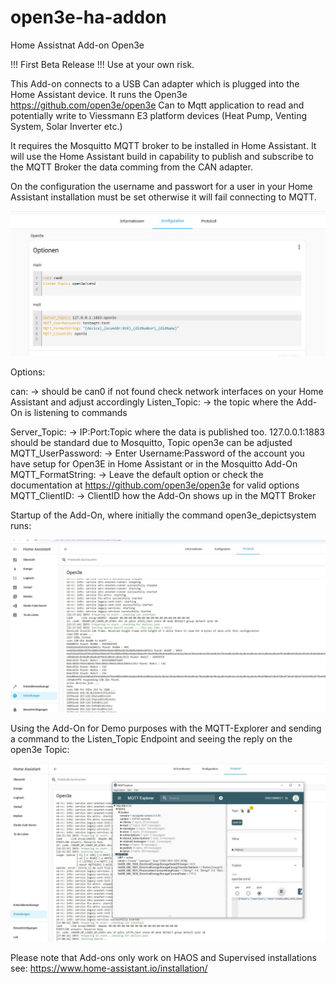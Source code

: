 # open3e-ha-addon
Home Assistnat Add-on Open3e

!!! First Beta Release !!! Use at your own risk. 

This Add-on connects to a USB Can adapter which is plugged into the Home Assistant device. It runs the Open3e https://github.com/open3e/open3e Can to Mqtt application to read and potentially write to Viessmann E3 platform devices (Heat Pump, Venting System, Solar Inverter etc.)

It requires the Mosquitto MQTT broker to be installed in Home Assistant. It will use the Home Assistant build in capability to publish and subscribe to the MQTT Broker the data comming from the CAN adapter. 

On the configuration the username and passwort for a user in your Home Assistant installation must be set otherwise it will fail connecting to MQTT. 

![Getting Started](./images/homeassistant-configuration.jpg)

Options:

can: -> should be can0 if not found check network interfaces on your Home Assistant and adjust accordingly
Listen_Topic: -> the topic where the Add-On is listening to commands

Server_Topic: -> IP:Port:Topic where the data is published too. 127.0.0.1:1883 should be standard due to Mosquitto, Topic open3e can be adjusted
MQTT_UserPassword: ->  Enter Username:Password of the account you have setup for Open3E in Home Assistant or in the Mosquitto Add-On
MQTT_FormatString: -> Leave the default option or check the documentation at https://github.com/open3e/open3e for valid options
MQTT_ClientID: -> ClientID how the Add-On shows up in the MQTT Broker

Startup of the Add-On, where initially the command open3e_depictsystem runs:

![Getting Started](./images/homeassistant-startup.jpg)


Using the Add-On for Demo purposes with the MQTT-Explorer and sending a command to the Listen_Topic Endpoint and seeing the reply on the open3e Topic:

![Getting Started](./images/homeassistant-running.jpg)





Please note that Add-ons only work on HAOS and Supervised installations see: https://www.home-assistant.io/installation/ 